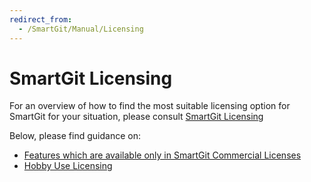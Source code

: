 ```yaml
---
redirect_from:
  - /SmartGit/Manual/Licensing
---
```

# SmartGit Licensing

For an overview of how to find the most suitable licensing option for SmartGit for your situation, please consult [SmartGit Licensing](../../HowTos/Licensing.md)

Below, please find guidance on:

- [Features which are available only in SmartGit Commercial Licenses](Commercial-only-features.md)
- [Hobby Use Licensing](Hobby-Use-License.md)
